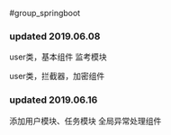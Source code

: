 #group_springboot
### updated 2019.06.08

user类，基本组件
监考模块

user类，拦截器，加密组件

### updated 2019.06.16
添加用户模块、任务模块
全局异常处理组件